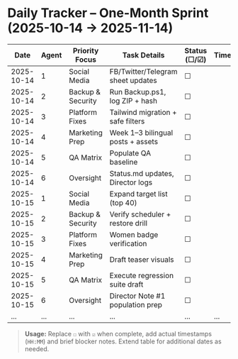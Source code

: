 # Daily Tracker – One-Month Sprint (2025-10-14 → 2025-11-14)

| Date | Agent | Priority Focus | Task Details | Status (☐/☑) | Timestamp | Notes / Blockers |
|------|--------|----------------|--------------|---------------|-----------|-------------------|
| 2025-10-14 | 1 | Social Media | FB/Twitter/Telegram sheet updates | ☐ |  |  |
| 2025-10-14 | 2 | Backup & Security | Run Backup.ps1, log ZIP + hash | ☐ |  |  |
| 2025-10-14 | 3 | Platform Fixes | Tailwind migration + safe filters | ☐ |  |  |
| 2025-10-14 | 4 | Marketing Prep | Week 1–3 bilingual posts + assets | ☐ |  |  |
| 2025-10-14 | 5 | QA Matrix | Populate QA baseline | ☐ |  |  |
| 2025-10-14 | 6 | Oversight | Status.md updates, Director logs | ☐ |  |  |
| 2025-10-15 | 1 | Social Media | Expand target list (top 40) | ☐ |  |  |
| 2025-10-15 | 2 | Backup & Security | Verify scheduler + restore drill | ☐ |  |  |
| 2025-10-15 | 3 | Platform Fixes | Women badge verification | ☐ |  |  |
| 2025-10-15 | 4 | Marketing Prep | Draft teaser visuals | ☐ |  |  |
| 2025-10-15 | 5 | QA Matrix | Execute regression suite draft | ☐ |  |  |
| 2025-10-15 | 6 | Oversight | Director Note #1 population prep | ☐ |  |  |
| ... | ... | ... | ... | ... | ... | ... |

> **Usage:** Replace `☐` with `☑` when complete, add actual timestamps (`HH:MM`) and brief blocker notes. Extend table for additional dates as needed.

